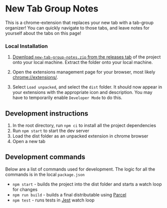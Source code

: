 # New Tab Group Notes

This is a chrome-extension that replaces your new tab with a tab-group organizer!
You can quickly navigate to those tabs, and leave notes for yourself about the tabs on this page!

### Local Installation

1. [Download `new-tab-group-notes.zip` from the releases tab](https://github.com/JRJurman/new-tab-group-notes/releases) of the project onto your local machine. Extract the folder onto your local machine.

2. Open the extensions management page for your browser, most likely [chrome://extensions/](chrome://extensions/).

3. Select `Load unpacked`, and select the `dist` folder. It should now appear in your extensions with the appropriate icon and description. You may have to temporarily enable `Developer Mode` to do this.

## Development instructions

1. In the root directory, run `npm ci` to install all the project dependencies
2. Run `npm start` to start the dev server
3. Load the dist folder as an unpacked extension in chrome browser
4. Open a new tab

## Development commands

Below are a list of commands used for development. The logic for all the commands is in the local `package.json`

- `npm start` - builds the project into the dist folder and starts a watch loop for changes
- `npm run build` - builds a final distributable using [Parcel](https://parceljs.org/)
- `npm test` - runs tests in [Jest](https://jestjs.io/) watch loop
